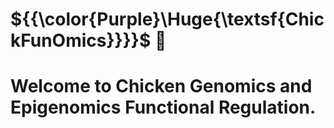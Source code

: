 # ${{\color{Purple}\Huge{\textsf{ChickFunOmics}}}}\$ :chicken:  <br />

# Welcome to Chicken Genomics and Epigenomics Functional  Regulation. 

